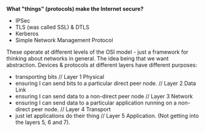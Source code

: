 **What "things" (protocols) make the Internet secure?**
- IPSec
- TLS (was called SSL) & DTLS
- Kerberos
- Simple Network Management Protocol

These operate at different levels of the OSI model - just a framework for thinking about networks in general. The idea being that we want abstraction. Devices & protocols at different layers have different purposes:
- transporting bits // Layer 1 Physical
- ensuring I can send bits to a particular direct peer node. // Layer 2 Data Link
- ensuring I can send data to a non-direct peer node // Layer 3 Network
- ensuring I can send data to a particular application running on a non-direct peer node. // Layer 4 Transport
- just let applications do their thing // Layer 5 Application.
 (Not getting into the layers 5, 6 and 7). 


